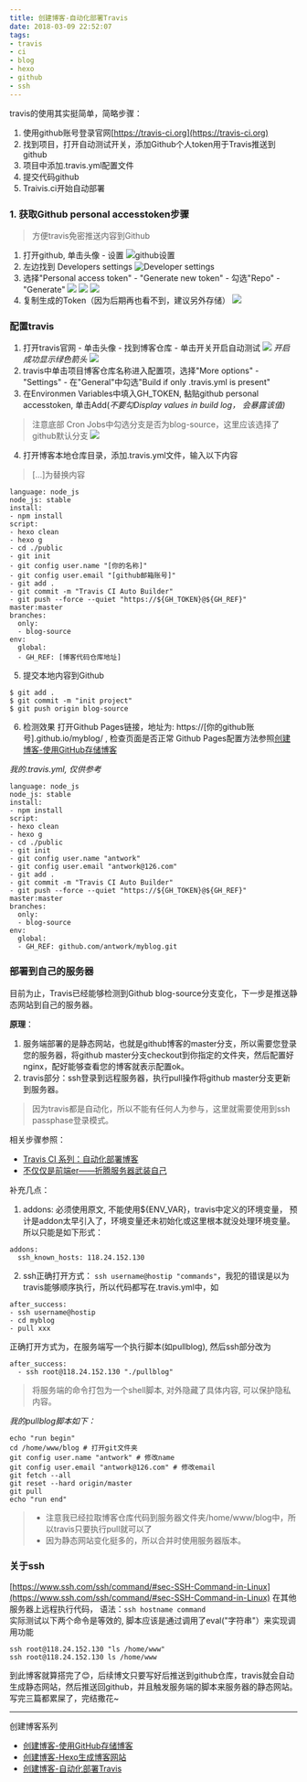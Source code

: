 ```yaml
---
title: 创建博客-自动化部署Travis
date: 2018-03-09 22:52:07
tags: 
- travis
- ci
- blog
- hexo
- github
- ssh
---
```


travis的使用其实挺简单，简略步骤：

1. 使用github账号登录官网[https://travis-ci.org](https://travis-ci.org)
2. 找到项目，打开自动测试开关，添加Github个人token用于Travis推送到github
3. 项目中添加.travis.yml配置文件
4. 提交代码github
5. Traivis.ci开始自动部署

### 1. 获取Github personal accesstoken步骤
> 方便travis免密推送内容到Github

1. 打开github, 单击头像 - 设置
![github设置](/blog/assets/githubblog/github_token0.png)
2. 左边找到 Developers settings
![Developer settings](/blog/assets/githubblog/github_token1.png)
3. 选择"Personal access token" - "Generate new token" - 勾选"Repo" - "Generate"
![](/blog/assets/githubblog/github_token2.png)
![](/blog/assets/githubblog/github_token3.png)
![](/blog/assets/githubblog/github_token4.png)
4. 复制生成的Token（因为后期再也看不到，建议另外存储）
![](/blog/assets/githubblog/github_token5.png)

### 配置travis
1. 打开travis官网 - 单击头像 - 找到博客仓库 - 单击开关开启自动测试
![](/blog/assets/githubblog/travis_0.png)
*开启成功显示绿色箭头*
![](/blog/assets/githubblog/travis1.png)
2. travis中单击项目博客仓库名称进入配置项，选择"More options" - "Settings" - 在"General"中勾选"Build if only .travis.yml is present"
3. 在Environmen Variables中填入GH_TOKEN, 黏贴github personal accesstoken, 单击Add(*不要勾Display values in build log， 会暴露该值)*
> 注意底部 Cron Jobs中勾选分支是否为blog-source，这里应该选择了github默认分支
![](/blog/assets/githubblog/travis_setting.png)

4. 打开博客本地仓库目录，添加.travis.yml文件，输入以下内容

> [...]为替换内容

```
language: node_js
node_js: stable
install:
- npm install
script:
- hexo clean
- hexo g
- cd ./public
- git init
- git config user.name "[你的名称]"
- git config user.email "[github邮箱账号]"
- git add .
- git commit -m "Travis CI Auto Builder"
- git push --force --quiet "https://${GH_TOKEN}@${GH_REF}" master:master
branches:
  only:
  - blog-source
env:
  global:
  - GH_REF: [博客代码仓库地址]

```
5. 提交本地内容到Github

```
$ git add .
$ git commit -m "init project"
$ git push origin blog-source
```
6. 检测效果
	打开Github Pages链接，地址为: https://[你的github账号].github.io/myblog/ , 检查页面是否正常
	Github Pages配置方法参照[创建博客-使用GitHub存储博客](/blog/2018/03/09/blog2/)
	 
*我的.travis.yml, 仅供参考*

```
language: node_js
node_js: stable
install:
- npm install
script:
- hexo clean
- hexo g
- cd ./public
- git init
- git config user.name "antwork"
- git config user.email "antwork@126.com"
- git add .
- git commit -m "Travis CI Auto Builder"
- git push --force --quiet "https://${GH_TOKEN}@${GH_REF}" master:master
branches:
  only:
  - blog-source
env:
  global:
  - GH_REF: github.com/antwork/myblog.git
```

### 部署到自己的服务器
目前为止，Travis已经能够检测到Github blog-source分支变化，下一步是推送静态网站到自己的服务器。

**原理**：

1. 服务端部署的是静态网站，也就是github博客的master分支，所以需要您登录您的服务器，将github master分支checkout到你指定的文件夹，然后配置好nginx，配好能够查看您的博客就表示配置ok。
2. travis部分：ssh登录到远程服务器，执行pull操作将github master分支更新到服务器。

>因为travis都是自动化，所以不能有任何人为参与，这里就需要使用到ssh passphase登录模式。

相关步骤参照： 

* [Travis CI 系列：自动化部署博客](https://segmentfault.com/a/1190000011218410)
* [不仅仅是前端er——折腾服务器武装自己](https://segmentfault.com/a/1190000013242438)

补充几点：

1. addons: 必须使用原文, 不能使用${ENV_VAR}，travis中定义的环境变量， 预计是addon太早引入了，环境变量还未初始化或这里根本就没处理环境变量。所以只能是如下形式：

```
addons:
  ssh_known_hosts: 118.24.152.130
```
	
2. ssh正确打开方式： `ssh username@hostip "commands"`，我犯的错误是以为travis能够顺序执行，所以代码都写在.travis.yml中，如

```
after_success:
- ssh username@hostip
- cd myblog
- pull xxx
```

正确打开方式为，在服务端写一个执行脚本(如pullblog), 然后ssh部分改为

```
after_success:
  - ssh root@118.24.152.130 "./pullblog"
```
>将服务端的命令打包为一个shell脚本, 对外隐藏了具体内容, 可以保护隐私内容。

*我的pullblog脚本如下：*

```
echo "run begin"
cd /home/www/blog # 打开git文件夹
git config user.name "antwork" # 修改name
git config user.email "antwork@126.com" # 修改email
git fetch --all
git reset --hard origin/master
git pull
echo "run end"
```
> * 注意我已经拉取博客仓库代码到服务器文件夹/home/www/blog中，所以travis只要执行pull就可以了	
> * 因为静态网站变化挺多的，所以合并时使用服务器版本。

### 关于ssh
[https://www.ssh.com/ssh/command/#sec-SSH-Command-in-Linux](https://www.ssh.com/ssh/command/#sec-SSH-Command-in-Linux) 
在其他服务器上远程执行代码， 语法：`ssh hostname command`		
实际测试以下两个命令是等效的, 脚本应该是通过调用了eval("字符串"）来实现调用功能

```shell
ssh root@118.24.152.130 "ls /home/www"
ssh root@118.24.152.130 ls /home/www
```

到此博客就算搭完了😊，后续博文只要写好后推送到github仓库，travis就会自动生成静态网站，然后推送回github，并且触发服务端的脚本来服务器的静态网站。写完三篇都累屎了，完结撒花~

---
创建博客系列

* [创建博客-使用GitHub存储博客](/blog/2018/03/09/blog2/)
* [创建博客-Hexo生成博客网站](/blog/2018/03/09/blog3/)
* [创建博客-自动化部署Travis](/blog/2018/03/09/blog4/)